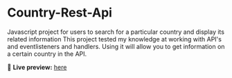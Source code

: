 # Country-Rest-Api
Javascript project for users to search for a particular country and display its related information
This project tested my knowledge at working with API's and eventlisteners and handlers.
Using it will allow you to get information on a certain country in the API.

🔗 **Live preview:** [here](https://leaf8910.github.io/Country-Rest-Api)
